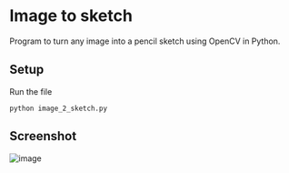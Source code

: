 # Image to sketch

Program to turn any image into a pencil sketch using OpenCV in Python.

## Setup 

Run the file

`python image_2_sketch.py`
    
    
## Screenshot

![image](https://github.com/bislara/ScriptsDump/blob/ip/image2sketch/Image_Processing/src/Image_To_Sketch/combined.png)


